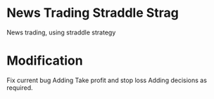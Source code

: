 # News Trading Straddle Strag
 News trading, using straddle strategy
 
# Modification
 Fix current bug
 Adding Take profit and stop loss
 Adding decisions as required. 
